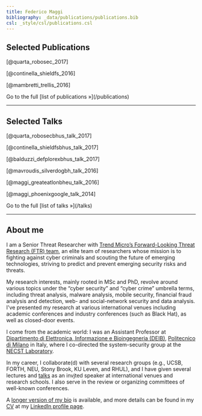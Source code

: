 ```yaml
---
title: Federico Maggi
bibliography: _data/publications/publications.bib
csl: _style/csl/publications.csl
---
```


## Selected Publications
[@quarta_robosec_2017]

[@continella_shieldfs_2016]

[@mambretti_trellis_2016]

<p class="text-right">Go to the full [list of publications &raquo;](/publications)</p>

<hr />

## Selected Talks
[@quarta_robosecbhus_talk_2017]

[@continella_shieldfsbhus_talk_2017]

[@balduzzi_defplorexbhus_talk_2017]

[@mavroudis_silverdogbh_talk_2016]

[@maggi_greateatlonbheu_talk_2016]

[@maggi_phoenixgoogle_talk_2014]

<p class="text-right">Go to the full [list of talks &raquo;](/talks)</p>

<hr />

## About me
I am a Senior Threat Researcher with [Trend Micro’s Forward-Looking Threat
Research (FTR)
team](http://www.trendmicro.com/vinfo/us/security/research-and-analysis/), an
elite team of researchers whose mission is to fighting against cyber criminals
and scouting the future of emerging technologies, striving to predict and
prevent emerging security risks and threats.

My research interests, mainly rooted in MSc and PhD, revolve around various
topics under the “cyber security” and “cyber crime” umbrella terms, including
threat analysis, malware analysis, mobile security, financial fraud analysis
and detection, web- and social-network security and data analysis. I've
presented my research at various international venues including academic
conferences and industry conferences (such as Black Hat), as well as closed-door
events.

I come from the academic world: I was an Assistant Professor at
[Dipartimento di Elettronica, Informazione e Bioingegneria
(DEIB)](http://www.deib.polimi.it), [Politecnico di Milano](http://polimi.it)
in Italy, where I co-directed the system-security group at the [NECST
Laboratory](http://necst.it).

In my career, I collaborate(d) with several research groups (e.g., UCSB, FORTH,
NEU, Stony Brook, KU Leven, and RHUL), and I have given several lectures and
[talks](/talks) as an invjted speaker at international venues and research
schools. I also serve in the review or organizing committees of well-known
conferences.

A [longer version of my bio](/about) is available, and more details can be
found in my [CV](/cv) at my [LinkedIn profile
page](https://linkedin.com/in/phretor).
